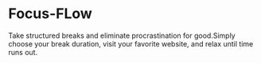 # Focus-FLow
Take structured breaks and eliminate procrastination for good.Simply choose your break duration, visit your favorite website, and relax until time runs out.

